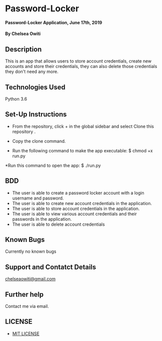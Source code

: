 # Password-Locker

####  Password-Locker Application, June 17th, 2019
####  By **Chelsea Owiti**

## Description
This is an app that allows users to store account credentials, create new accounts and store their credentials, they can also delete those credentials they don't need any more.

## Technologies Used
Python 3.6

## Set-Up Instructions
* From the repository, click + in the global sidebar and select Clone this repository .

* Copy the clone command.

* Run the following command to make the app executable: $ chmod +x run.py

*Run this command to open the app: $ ./run.py

## BDD
* The user is able to create a password locker account with a login username and password.
* The user is able to create new account credentials in the application.
* The user is able to store account credentials in the application.
* The user is able to view various account credentials and their passwords in the application.
* The user is able to delete account credentials

 ## Known Bugs
 Currently no known bugs

 ## Support and Contatct Details
chelseaowiti@gmail.com

## Further help
Contact me via email.

## LICENSE
* [MIT LICENSE](LICENSE)